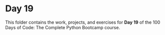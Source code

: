 # Day 19

This folder contains the work, projects, and exercises for **Day 19** of the 100 Days of Code: The Complete Python Bootcamp course.
